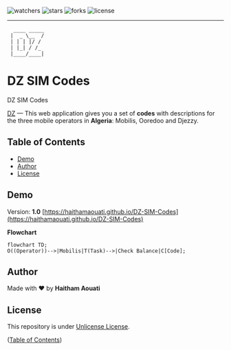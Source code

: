 ![watchers](https://custom-icon-badges.demolab.com/github/watchers/haithamaouati/DZ-SIM-Codes?logo=eye)
![stars](https://custom-icon-badges.demolab.com/github/stars/haithamaouati/DZ-SIM-Codes?logo=star)
![forks](https://custom-icon-badges.demolab.com/github/forks/haithamaouati/DZ-SIM-Codes?logo=repo-forked)
![license](https://custom-icon-badges.demolab.com/github/license/haithamaouati/DZ-SIM-Codes?logo=law)
___
```
  ____ _____
 |  _ \__  /
 | | | |/ / 
 | |_| / /_ 
 |____/____|
```

# DZ SIM Codes
DZ SIM Codes

[DZ](https://haithamaouati.github.io/DZ-SIM-Codes) — This web application gives you a set of **codes** with descriptions for the three mobile operators in **Algeria**: Mobilis, Ooredoo and Djezzy.

## Table of Contents
- [Demo](#demo)
- [Author](#author)
- [License](#license)

## Demo
Version: **1.0**
[https://haithamaouati.github.io/DZ-SIM-Codes](https://haithamaouati.github.io/DZ-SIM-Codes)

**Flowchart**

```mermaid
flowchart TD;
O((Operator))-->|Mobilis|T(Task)-->|Check Balance|C[Code];
```

## Author
Made with :heart: by **Haitham Aouati**

## License
This repository is under [Unlicense License](https://github.com/haithamaouati/DZ-SIM-Codes/blob/main/LICENSE).

([Table of Contents](#table-of-contents))
